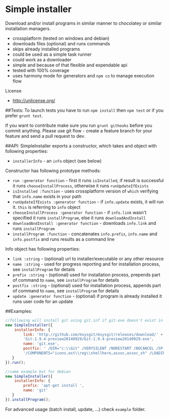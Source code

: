 # Simple installer
Download and/or install programs in similar manner to chocolatey or similar installation managers.
- crossplatform (tested on windows and debian)
- downloads files (optional) and runs commands
- skips already installed programs
- could be used as a simple task runner
- could work as a downloader
- simple and because of that flexible and expendable api
- tested with 100% coverage
- uses harmony mode for generators and `npm co` to manage execution flow

License
- http://unlicense.org/

##Tests:
To launch tests you have to run `npm install` then `npm test` or if you prefer `grunt test`.

If you want to contribute make sure you run `grunt githooks` before you commit anything. Please use git flow - create a feature branch for your feature and send a pull request to dev.

##API:
SimpleInstaller exports a constructor, which takes and object with following properties:
- `installerInfo` - an `info` object (see below)

Constructor has following prototype methods:
- `run :generator function` - first it runs `isInstalled`, if result is successful it runs `chooseInstallProcess`, otherwise it runs `runUpdateIfExists`
- `isInstalled :function` - uses crossplatform version of `which` verifying that `info.name` exists in your path
- `runUpdateIfExists :generator function` - if `info.update` exists, it will run it. `this` is referring to `info` object
- `chooseInstallProcess :generator function` - if `info.link` wasn't specified it runs `installProgram`, else it runs `downloadAndInstall`
- `downloadAndInstall :generator function` - downloads `info.link` and runs `installProgram`
- `installProgram :function` - concatenates `info.prefix`, `info.name` and `info.postfix` and runs results as a command line

Info object has following properties:
- `link :string` - (optional) url to installer/executable or any other resource
- `name :string` - used for progress reporting and for installation process, see `installProgram` for details
- `prefix :string` - (optional) used for installation process, prepends part of command to `name`, see `installProgram` for details
- `postfix :string` - (optional) used for installation process, appends part of command to `name`, see `installProgram` for details
- `update :generator function` - (optional) if program is already installed it runs user code for an update

##Examples:
```js
//following will install git using git.inf if git.exe doesn't exist in your path
new SimpleInstaller({
	installerInfo: {
        link: 'http://github.com/msysgit/msysgit/releases/download/' +
        'Git-1.9.4-preview20140929/Git-1.9.4-preview20140929.exe',
        name: 'git.exe',
        postfix: ' /DIR="c:\\Git" /VERYSILENT /NORESTART /NOCANCEL /SP- /CLOSEAPPLICATIONS /RESTARTAPPLICATIONS /NOICONS ' +
        '/COMPONENTS="icons,ext\\reg\\shellhere,assoc,assoc_sh" /LOADINF="git.inf"'
   }
}).run();

//same example but for debian
new SimpleInstaller({
	installerInfo: {
		prefix: 'apt-get install ',
		name: 'git'
   }
}).installProgram();
```
For advanced usage (batch install, update, ...) check `example` folder.

